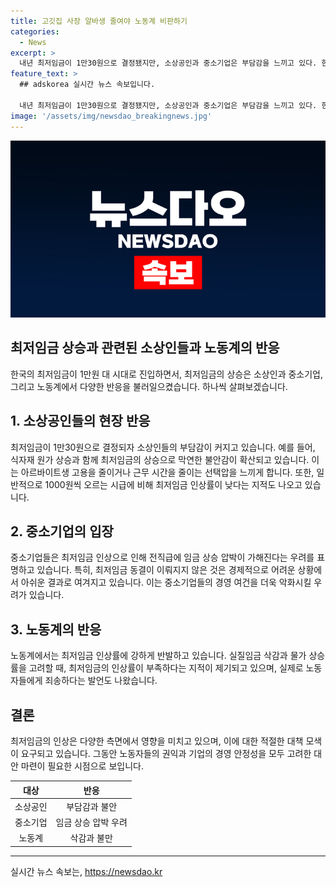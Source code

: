 ```yaml
---
title: 고깃집 사장 알바생 줄여야 노동계 비판하기
categories:
  - News
excerpt: >
  내년 최저임금이 1만30원으로 결정됐지만, 소상공인과 중소기업은 부담감을 느끼고 있다. 한편, 노동계는 1.7%의 낮은 최저임금 인상률에 대해 강하게 반발하고 있으며, 물가 상승률에 미치지 못하는 인상으로 실망을 표현하고 있다. 고령의 소상공인과 중소기업주들은 임금 상승 압박과 고통을 겪고 있으며, 이에 대해 노동계는 저임금 노동자들에게 죄송하다는 입장을 밝혔다.
feature_text: >
  ## adskorea 실시간 뉴스 속보입니다.

  내년 최저임금이 1만30원으로 결정됐지만, 소상공인과 중소기업은 부담감을 느끼고 있다. 한편, 노동계는 1.7%의 낮은 최저임금 인상률에 대해 강하게 반발하고 있으며, 물가 상승률에 미치지 못하는 인상으로 실망을 표현하고 있다. 고령의 소상공인과 중소기업주들은 임금 상승 압박과 고통을 겪고 있으며, 이에 대해 노동계는 저임금 노동자들에게 죄송하다는 입장을 밝혔다.
image: '/assets/img/newsdao_breakingnews.jpg'
---
```


<p><img src="/assets/img/newsdao_breakingnews.jpg" alt="adskorea 속보" /></p>

<h2>최저임금 상승과 관련된 소상인들과 노동계의 반응</h2>

<p data-ke-size="size16">한국의 최저임금이 1만원 대 시대로 진입하면서, 최저임금의 상승은 소상인과 중소기업, 그리고 노동계에서 다양한 반응을 불러일으켰습니다. 하나씩 살펴보겠습니다.</p>

<h2 data-ke-size="size26">1. 소상공인들의 현장 반응</h2>

<p data-ke-size="size16">최저임금이 1만30원으로 결정되자 소상인들의 부담감이 커지고 있습니다. 예를 들어, 식자재 원가 상승과 함께 최저임금의 상승으로 막연한 불안감이 확산되고 있습니다. 이는 아르바이트생 고용을 줄이거나 근무 시간을 줄이는 선택압을 느끼게 합니다. 또한, 일반적으로 1000원씩 오르는 시급에 비해 최저임금 인상률이 낮다는 지적도 나오고 있습니다.</p>

<h2 data-ke-size="size26">2. 중소기업의 입장</h2>

<p data-ke-size="size16">중소기업들은 최저임금 인상으로 인해 전직급에 임금 상승 압박이 가해진다는 우려를 표명하고 있습니다. 특히, 최저임금 동결이 이뤄지지 않은 것은 경제적으로 어려운 상황에서 아쉬운 결과로 여겨지고 있습니다. 이는 중소기업들의 경영 여건을 더욱 악화시킬 우려가 있습니다.</p>

<h2 data-ke-size="size26">3. 노동계의 반응</h2>

<p data-ke-size="size16">노동계에서는 최저임금 인상률에 강하게 반발하고 있습니다. 실질임금 삭감과 물가 상승률을 고려할 때, 최저임금의 인상률이 부족하다는 지적이 제기되고 있으며, 실제로 노동자들에게 죄송하다는 발언도 나왔습니다.</p>

<h2 data-ke-size="size26">결론</h2>

<p data-ke-size="size16">최저임금의 인상은 다양한 측면에서 영향을 미치고 있으며, 이에 대한 적절한 대책 모색이 요구되고 있습니다. 그동안 노동자들의 권익과 기업의 경영 안정성을 모두 고려한 대안 마련이 필요한 시점으로 보입니다.</p>

<table>
<thead>
  <tr>
    <th style="text-align: center;">대상</th>
    <th style="text-align: center;">반응</th>
  </tr>
</thead>
<tbody>
  <tr>
    <td style="text-align: center;">소상공인</td>
    <td style="text-align: center;">부담감과 불안</td>
  </tr>
  <tr>
    <td style="text-align: center;">중소기업</td>
    <td style="text-align: center;">임금 상승 압박 우려</td>
  </tr>
  <tr>
    <td style="text-align: center;">노동계</td>
    <td style="text-align: center;">삭감과 불만</td>
  </tr>
</tbody>
</table>

<hr>

<p data-ke-size="size16"></p>
실시간 뉴스 속보는, <a href="https://newsdao.kr" rel="dofollow">https://newsdao.kr</a>


